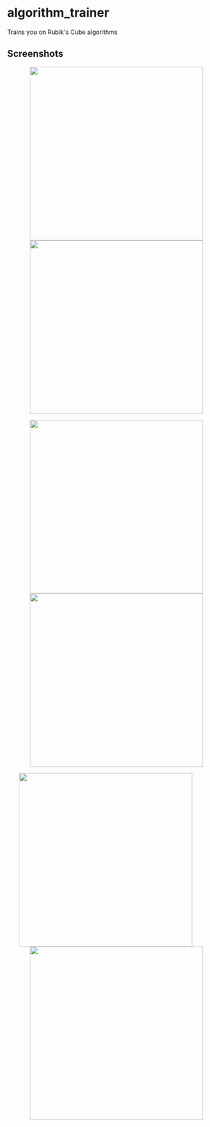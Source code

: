 # algorithm_trainer

Trains you on Rubik's Cube algorithms

## Screenshots
<p align="middle">
  <img src="https://github.com/michalkundrat/algorithm-trainer/blob/main/screenshots/Screenshot_20240322-215653.png" width="400" />
  <img src="https://github.com/michalkundrat/algorithm-trainer/blob/main/screenshots/Screenshot_20240322-215655.png" width="400" /> 
</p>
<p align="middle">
  <img src="https://github.com/michalkundrat/algorithm-trainer/blob/main/screenshots/Screenshot_20240322-215658.png" width="400" />
  <img src="https://github.com/michalkundrat/algorithm-trainer/blob/main/screenshots/Screenshot_20240322-215712.png" width="400" /> 
</p>
<p align="middle">
  <img style="margin-right: 50px;" src="https://github.com/michalkundrat/algorithm-trainer/blob/main/screenshots/Screenshot_20240322-215721.png" width="400" />
  <img src="https://github.com/michalkundrat/algorithm-trainer/blob/main/screenshots/Screenshot_20240322-215726.png" width="400" /> 
</p>
